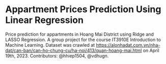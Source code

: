 # Appartment Prices Prediction Using Linear Regression
Price prediction for appartments in Hoang Mai District using Ridge and LASSO Regression. A group project for the course IT3910E Introduction to Machine Learning. Dataset was crawled at https://alonhadat.com.vn/nha-dat/can-ban/can-ho-chung-cu/ha-noi/413/quan-hoang-mai.html on April 19th, 2023.
Contributors: @hhiep1504, @vdhugn.
